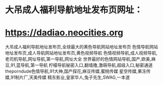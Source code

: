 # 大吊成人福利导航地址发布页网址：

# https://dadiao.neocities.org

大吊成人福利导航地址发布页,全球最大的黄色导航网站地址发布页
色情导航网站地址发布页,成人导航网站地址发布页,黄色视频导航
色情视频导航,成人视频导航,老司机导航,网址导航,第一导航,网址大全
世界最好的色情网站导航,国产,欧美,麻豆,91,蓝导航,第一导航
柠檬导航秘密入口,翻墙撸,激萌导航,超级入口,秘密通道
theporndude色情导航,91大神,国产探花,麻豆传媒,蜜桃传媒
星空传媒,果冻传媒,91制片厂,天美传媒
精东影业,皇家华人,兔子先生,SWAG,一本道
